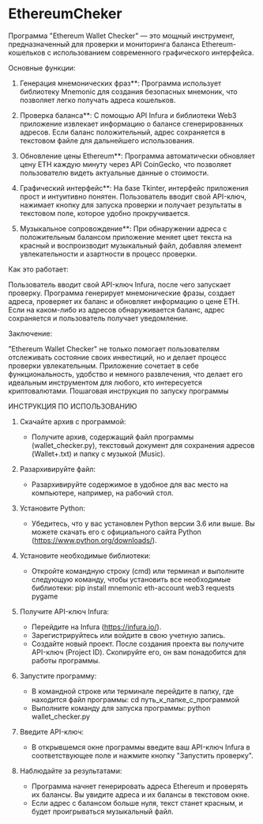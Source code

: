 # EthereumCheker
Программа "Ethereum Wallet Checker" — это мощный инструмент, предназначенный для проверки и мониторинга баланса Ethereum-кошельков с использованием современного графического интерфейса. 

Основные функции:

1. Генерация мнемонических фраз**: Программа использует библиотеку Mnemonic для создания безопасных мнемоник, что позволяет легко получать адреса кошельков.

2. Проверка баланса**: С помощью API Infura и библиотеки Web3 приложение извлекает информацию о балансе сгенерированных адресов. Если баланс положительный, адрес сохраняется в текстовом файле для дальнейшего использования.

3. Обновление цены Ethereum**: Программа автоматически обновляет цену ETH каждую минуту через API CoinGecko, что позволяет пользователю видеть актуальные данные о стоимости.

4. Графический интерфейс**: На базе Tkinter, интерфейс приложения прост и интуитивно понятен. Пользователь вводит свой API-ключ, нажимает кнопку для запуска проверки и получает результаты в текстовом поле, которое удобно прокручивается.

5. Музыкальное сопровождение**: При обнаружении адреса с положительным балансом приложение меняет цвет текста на красный и воспроизводит музыкальный файл, добавляя элемент увлекательности и азартности в процесс проверки.

Как это работает:

Пользователь вводит свой API-ключ Infura, после чего запускает проверку. Программа генерирует мнемонические фразы, создает адреса, проверяет их баланс и обновляет информацию о цене ETH. Если на каком-либо из адресов обнаруживается баланс, адрес сохраняется и пользователь получает уведомление.

Заключение:

"Ethereum Wallet Checker" не только помогает пользователям отслеживать состояние своих инвестиций, но и делает процесс проверки увлекательным. Приложение сочетает в себе функциональность, удобство и немного развлечения, что делает его идеальным инструментом для любого, кто интересуется криптовалютами.
Пошаговая инструкция по запуску программы

ИНСТРУКЦИЯ ПО ИСПОЛЬЗОВАНИЮ

1. Скачайте архив с программой:
   - Получите архив, содержащий файл программы (wallet_checker.py), текстовый документ для сохранения адресов (Wallet+.txt) и папку с музыкой (Music).

2. Разархивируйте файл:
   - Разархивируйте содержимое в удобное для вас место на компьютере, например, на рабочий стол.

3. Установите Python:
   - Убедитесь, что у вас установлен Python версии 3.6 или выше. Вы можете скачать его с официального сайта Python (https://www.python.org/downloads/).

4. Установите необходимые библиотеки:
   - Откройте командную строку (cmd) или терминал и выполните следующую команду, чтобы установить все необходимые библиотеки:
     pip install mnemonic eth-account web3 requests pygame

5. Получите API-ключ Infura:
   - Перейдите на Infura (https://infura.io/).
   - Зарегистрируйтесь или войдите в свою учетную запись.
   - Создайте новый проект. После создания проекта вы получите API-ключ (Project ID). Скопируйте его, он вам понадобится для работы программы.

6. Запустите программу:
   - В командной строке или терминале перейдите в папку, где находится файл программы:
     cd путь_к_папке_с_программой
   - Выполните команду для запуска программы:
     python wallet_checker.py

7. Введите API-ключ:
   - В открывшемся окне программы введите ваш API-ключ Infura в соответствующее поле и нажмите кнопку "Запустить проверку".

8. Наблюдайте за результатами:
   - Программа начнет генерировать адреса Ethereum и проверять их балансы. Вы увидите адреса и их балансы в текстовом окне.
   - Если адрес с балансом больше нуля, текст станет красным, и будет проигрываться музыкальный файл.
